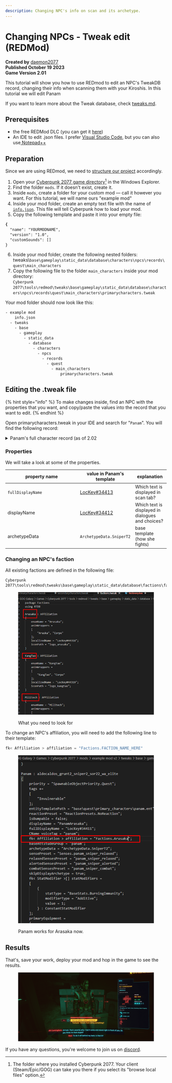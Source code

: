 ```yaml
---
description: Changing NPC's info on scan and its archetype.
---
```


# Changing NPCs - Tweak edit (REDMod)

**Created by** [daemon2077](https://app.gitbook.com/u/XREbvwu6Q0e6vAu65AnL9ntMvAD3 "mention")\
**Published October 19 2023**\
**Game Version 2.01**

This tutorial will show you how to use REDmod to edit an NPC's TweakDB record, changing their info when scanning them with your Kiroshis. In this tutorial we will edit Panam

If you want to learn more about the Tweak database, check [tweaks.md](../../files-and-what-they-do/tweaks.md "mention").

## Prerequisites

* the free REDMod DLC (you can get it [here](https://www.cyberpunk.net/en/modding-support))
* An IDE to edit .json files. I prefer [Visual Studio Code](https://code.visualstudio.com/download), but you can also use[ Notepad++](https://notepad-plus-plus.org/downloads/)

## Preparation

Since we are using REDmod, we need to [structure our project](../../modding-tools/redmod/#folder-structure) accordingly.&#x20;

1. Open your [Cyberpunk 2077 game directory](#user-content-fn-1)[^1] in the Windows Explorer.
2. Find the folder `mods`. If it doesn't exist, create it.
3. Inside `mods`, create a folder for your custom mod — call it however you want. For this tutorial, we will name ours "example mod"
4. Inside your mod folder, create an empty text file with the name of [`info.json`](../../modding-tools/redmod/#info.json). This file will tell Cyberpunk how to load your mod.
5. Copy the following template and paste it into your empty file:

<pre class="language-json"><code class="lang-json"><strong>{
</strong>  "name": "YOURMODNAME",
  "version": "1.0",
  "customSounds": []
}
</code></pre>

6. Inside your mod folder, create the following nested folders:\
   tweaks\\`base\gameplay\static_data\database\characters\npcs\records\quest\main_characters`
7. Copy the following file to the folder `main_characters` inside your mod directory:\
   `Cyberpunk 2077\tools\redmod\tweaks\base\gameplay\static_data\database\characters\npcs\records\quest\main_characters\primarycharacters.tweak`

Your mod folder should now look like this:

```
- example mod
    info.json
  - tweaks
    - base
      - gameplay
        - static_data
          - database
            - characters
              - npcs
                - records
                  - quest
                    - main_characters
                        primarycharacters.tweak
```

## Editing the .tweak file

{% hint style="info" %}
To make changes inside, find an NPC with the properties that you want, and copy/paste the values into the record that you want to edit.
{% endhint %}

Open primarycharacters.tweak in your IDE and search for "`Panam`". You will find the following record:

<details>

<summary>Panam's full character record (as of 2.02</summary>

```swift

Panam : aldecaldos_grunt2_sniper2_sor22_wa_elite
{
	priority = "SpawnableObjectPriority.Quest";
	tags += 
	[
		"Invulnerable"
	];
	entityTemplatePath = "base\quest\primary_characters\panam.ent";
	reactionPreset = "ReactionPresets.NoReaction";
	isBumpable = false;
	displayName = "LocKey#34412";
	fullDisplayName = "LocKey#34413";
	CName voiceTag = "panam";
	baseAttitudeGroup = "panam";
	archetypeData = "ArchetypeData.SniperT2";
	sensePreset = "Senses.panam_sniper_relaxed";
	relaxedSensesPreset = "panam_sniper_relaxed";
	alertedSensesPreset = "panam_sniper_alerted";
	combatSensesPreset = "panam_sniper_combat";
	skipDisplayArchetype = true;
	fk< StatModifier >[] statModifiers = 
	[
		{
			statType = "BaseStats.BurningImmunity";
			modifierType = "Additive";
			value = 1;
		} : ConstantStatModifier
	];
	primaryEquipment = 
	{
		equipmentItems = 
		[
			{
				item = "Items.Preset_Grad_Panam";
				equipSlot = "AttachmentSlots.WeaponRight";
				onBodySlot = "AttachmentSlots.ItemSlotGenericRanged";
				equipCondition = 
				[
					"WeaponConditions.SniperPrimaryWeaponSniperEquipCondition"
				];
				unequipCondition = 
				[
					"WeaponConditions.SniperPrimaryWeaponSniperUnequipCondition"
				];
			} : NPCEquipmentItem, 
			{
				item = "Items.Preset_Base_Copperhead";
				equipSlot = "AttachmentSlots.WeaponRight";
				onBodySlot = "AttachmentSlots.ItemSlotGenericRanged";
				equipCondition = 
				[
					"WeaponConditions.SniperPrimaryWeaponRangedEquipCondition"
				];
				unequipCondition = 
				[
					"WeaponConditions.SniperPrimaryWeaponRangedUnequipCondition"
				];
			} : NPCEquipmentItem
		];
	};
	statModifierGroups += 
	[
		"NPCStatPreset.VeryHighHealth", "NPCStatPreset.PanamSniperDamage", "NPCStatPreset.FollowerDamageAgainstBosses"
	];
	savable = true;
	bountyDrawTable = 
	{
		bountyChoices = 
		[
			{
				bountySetter = "Factions.NCPD";
				transgressions = 
				[
					{
						localizedDescription = "LocKey#48952";
					}
				];
				reward = "BountyReward.bounty_panam";
			}
		];
	};
}

```

</details>

### Properties

We will take a look at some of the properties.

<table><thead><tr><th width="212.33333333333331">property name</th><th>value in Panam's template</th><th>explanation</th></tr></thead><tbody><tr><td><code>fullDisplayName</code></td><td><a href="https://app.gitbook.com/s/-MP_ozZVx2gRZUPXkd4r/wolvenkit-app/editor/lockey-browser">LocKey#34413</a></td><td>Which text is displayed in scan tab?</td></tr><tr><td>displayName</td><td><a href="https://app.gitbook.com/s/-MP_ozZVx2gRZUPXkd4r/wolvenkit-app/editor/lockey-browser">LocKey#34412</a></td><td>Which text is displayed in dialogues and choices?</td></tr><tr><td>archetypeData</td><td><code>ArchetypeData.SniperT2</code></td><td>base template (how she fights)</td></tr></tbody></table>

### Changing an NPC's faction

All existing factions are defined in the following file:

```
Cyberpunk 2077\tools\redmod\tweaks\base\gameplay\static_data\database\factions\factions.tweak
```

<figure><img src="../../../.gitbook/assets/Screenshot_1.png" alt=""><figcaption><p>What you need to look for</p></figcaption></figure>

To change an NPC's affiliation, you will need to add the following line to their template:

```swift
fk< Affiliation > affiliation = "Factions.FACTION_NAME_HERE"
```

<figure><img src="../../../.gitbook/assets/Screenshot_2.png" alt=""><figcaption><p>Panam works for Arasaka now.</p></figcaption></figure>

## Results

That's, save your work, deploy your mod and hop in the game to see the results.

<figure><img src="../../../.gitbook/assets/Screenshot_3.png" alt=""><figcaption></figcaption></figure>

If you have any questions, you're welcome to join us on [discord](https://discord.gg/Epkq79kd96).

[^1]: The folder where you installed Cyberpunk 2077. Your client (Steam/Epic/GOG) can take you there if you select its "browse local files" option.

